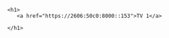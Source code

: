 

<!DOCTYPE html>
<html>
   <head>
      <title>ONLINE TV</title>
   </head>

   <body>
  
      <h1>
         <a href="https://2606:50c0:8000::153">TV 1</a>

      </h1>
   </body>
</html>
